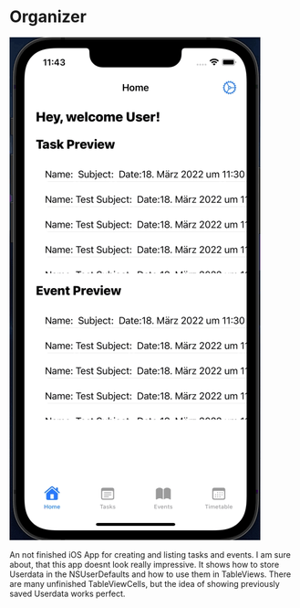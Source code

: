 # Organizer
![](preview.gif)

An not finished iOS App for creating and listing tasks and events.
I am sure about, that this app doesnt look really impressive. It shows how to store Userdata in the NSUserDefaults and how to use them in TableViews. 
There are many unfinished TableViewCells, but the idea of showing previously saved Userdata works perfect. 

